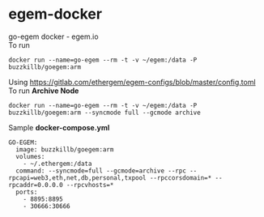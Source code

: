 # egem-docker
go-egem docker - egem.io  
To run
```
docker run --name=go-egem --rm -t -v ~/egem:/data -P buzzkillb/goegem:arm
```
Using https://gitlab.com/ethergem/egem-configs/blob/master/config.toml  
To run **Archive Node**  
```
docker run --name=go-egem --rm -t -v ~/egem:/data -P buzzkillb/goegem:arm --syncmode full --gcmode archive
```
Sample **docker-compose.yml**  
```
GO-EGEM:
  image: buzzkillb/goegem:arm
  volumes:
    - ~/.ethergem:/data
  command: --syncmode=full --gcmode=archive --rpc --rpcapi=web3,eth,net,db,personal,txpool --rpccorsdomain=* --rpcaddr=0.0.0.0 --rpcvhosts=*
  ports:
    - 8895:8895
    - 30666:30666
```
